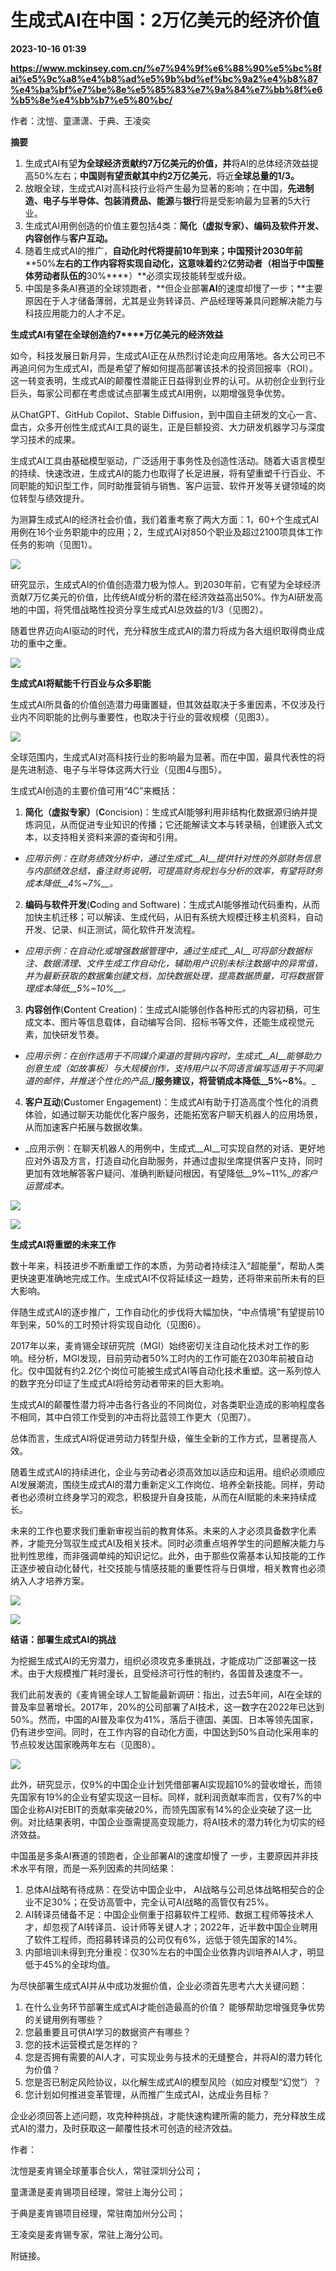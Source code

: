 # 生成式AI在中国：2万亿美元的经济价值

**2023-10-16 01:39**

**https://www.mckinsey.com.cn/%e7%94%9f%e6%88%90%e5%bc%8fai%e5%9c%a8%e4%b8%ad%e5%9b%bd%ef%bc%9a2%e4%b8%87%e4%ba%bf%e7%be%8e%e5%85%83%e7%9a%84%e7%bb%8f%e6%b5%8e%e4%bb%b7%e5%80%bc/**

作者：沈愷、童潇潇、于典、王凌奕

**摘要**

1.  生成式AI有望**为全球经济贡献约****7****万亿美元的价值，并**将AI的总体经济效益提高50%左右；**中国则有望贡献其中约****2****万亿美元**，将近**全球总量的****1/3****。**
2.  放眼全球，生成式AI对高科技行业将产生最为显著的影响；在中国，**先进制造、电子与半导体、包装消费品、能源**与**银行**将是受影响最为显著的5大行业。
3.  生成式AI用例创造的价值主要包括4类：**简化（虚拟专家）、编码及软件开发、内容创作**与**客户互动。**
4.  随着生成式AI的推广，**自动化时代将提前****10****年到来；中国预计****2030****年前** **50%****左右的工作内容将实现自动化，**这意味着**约****2****亿劳动者（相当于中国整体劳动者队伍的****30%****）**必须实现技能转型或升级。
5.  中国是多条AI赛道的全球领跑者，**但企业部署****AI****的速度却慢了一步；**主要原因在于人才储备薄弱，尤其是业务转译员、产品经理等兼具问题解决能力与科技应用能力的人才不足。

**生成式****AI****有望在全球创造****约****7****万亿美元的经济效益**

如今，科技发展日新月异，生成式AI正在从热烈讨论走向应用落地。各大公司已不再追问何为生成式AI，而是希望了解如何提高部署该技术的投资回报率（ROI）。这一转变表明，生成式AI的颠覆性潜能正日益得到业界的认可。从初创企业到行业巨头，每家公司都在考虑或试点部署生成式AI用例，以期增强竞争优势。

从ChatGPT、GitHub Copilot、Stable Diffusion，到中国自主研发的文心一言、盘古，众多开创性生成式AI工具的诞生，正是巨额投资、大力研发机器学习与深度学习技术的成果。

生成式AI工具由基础模型驱动，广泛适用于事务性及创造性活动。随着大语言模型的持续、快速改进，生成式AI的能力也取得了长足进展，将有望重塑千行百业、不同职能的知识型工作，同时助推营销与销售、客户运营、软件开发等关键领域的岗位转型与绩效提升。

为测算生成式AI的经济社会价值，我们着重考察了两大方面：1，60+个生成式AI用例在16个业务职能中的应用；2，生成式AI对850个职业及超过2100项具体工作任务的影响（见图1）。

![](https://www.mckinsey.com.cn/wp-content/uploads/2023/09/WeChat-Exhitbis_20230725_Economic-impact-of-Generative-AI_exhibitCN-1.jpg)

研究显示，生成式AI的价值创造潜力极为惊人。到2030年前，它有望为全球经济贡献7万亿美元的价值，比传统AI或分析的潜在经济效益高出50%。作为AI研发高地的中国，将凭借战略性投资分享生成式AI总效益的1/3（见图2）。

随着世界迈向AI驱动的时代，充分释放生成式AI的潜力将成为各大组织取得商业成功的重中之重。

![](https://www.mckinsey.com.cn/wp-content/uploads/2023/09/WeChat-Exhitbis_20230725_Economic-impact-of-Generative-AI_exhibitCN-2.jpg)

**生成式****AI****将赋能千行百业与众多职能**

生成式AI所具备的价值创造潜力毋庸置疑，但其效益取决于多重因素，不仅涉及行业内不同职能的比例与重要性，也取决于行业的营收规模（见图3）。

![](https://www.mckinsey.com.cn/wp-content/uploads/2023/09/WeChat-Exhitbis_20230725_Economic-impact-of-Generative-AI_exhibitCN-3.jpg)

全球范围内，生成式AI对高科技行业的影响最为显著。而在中国，最具代表性的将是先进制造、电子与半导体这两大行业（见图4与图5）。

生成式AI创造的主要价值可用“4C”来概括：

1.  **简化（虚拟专家）**(**C**oncision)：生成式AI能够利用非结构化数据源归纳并提炼洞见，从而促进专业知识的传播；它还能解读文本与转录稿，创建嵌入式文本，以支持相关资料来源的查询和引用。

*   _应用示例：在财务绩效分析中，通过生成式__AI__提供针对性的外部财务信息与内部绩效总结，备注财务说明，可提高财务规划与分析的效率，有望将财务成本降低__4%~7%__。_

2.  **编码与软件开发**(**C**oding and Software)：生成式AI能够推动代码重构，从而加快主机迁移；可以解读、生成代码，从旧有系统大规模迁移主机资料，自动开发、记录、纠正测试，简化软件开发流程。

*   _应用示例：在自动化或增强数据管理中，通过生成式__AI__可将部分数据标注、数据清理、文件生成工作自动化，辅助用户识别未标注数据中的异常值，并为最新获取的数据集创建文档，加快数据处理，提高数据质量，可将数据管理成本降低__5%~10%__。_

3.  **内容创作**(**C**ontent Creation)：生成式AI能够创作各种形式的内容初稿，可生成文本、图片等信息载体，自动编写合同、招标书等文件，还能生成视觉元素，加快研发节奏。

*   _应用示例：在创作适用于不同媒介渠道的营销内容时，生成式__AI__能够助力创意生成（如故事板）与大规模创作，支持用户以不同语言编写适用于不同渠道的邮件，并推送个性化的产品__/__服务建议，将营销成本降低__5%~8%__。_

4.  **客户互动**(**C**ustomer Engagement)：生成式AI有助于打造高度个性化的消费体验，如通过聊天功能优化客户服务，还能拓宽客户聊天机器人的应用场景，从而加速客户拓展与数据收集。

*   _应用示例：在聊天机器人的用例中，生成式__AI__可实现自然的对话、更好地应对外语及方言，打造自动化自助服务，并通过虚拟坐席提供客户支持，同时更加有效地解答客户疑问、准确判断疑问根因，有望降低__9%~11%__的客户运营成本。_

![](https://www.mckinsey.com.cn/wp-content/uploads/2023/09/WeChat-Exhitbis_20230725_Economic-impact-of-Generative-AI_exhibitCN-4.jpg)

![](https://www.mckinsey.com.cn/wp-content/uploads/2023/09/WeChat-Exhitbis_20230725_Economic-impact-of-Generative-AI_exhibitCN-5.jpg)

**生成式****AI****将重塑的未来工作**

数十年来，科技进步不断重塑工作的本质，为劳动者持续注入“超能量”，帮助人类更快速更准确地完成工作。生成式AI不仅将延续这一趋势，还将带来前所未有的巨大影响。

伴随生成式AI的逐步推广，工作自动化的步伐将大幅加快，“中点情境”有望提前10年到来，50%的工时预计将实现自动化（见图6）。

2017年以来，麦肯锡全球研究院（MGI）始终密切关注自动化技术对工作的影响。经分析，MGI发现，目前劳动者50%工时内的工作可能在2030年前被自动化。仅中国就有约2.2亿个岗位可能被生成式AI等自动化技术重塑。这一系列惊人的数字充分印证了生成式AI将给劳动者带来的巨大影响。

生成式AI的颠覆性潜力将冲击各行各业的不同岗位，对各类职业造成的影响程度各不相同，其中白领工作受到的冲击将比蓝领工作更大（见图7）。

总体而言，生成式AI将促进劳动力转型升级，催生全新的工作方式，显著提高人效。

随着生成式AI的持续进化，企业与劳动者必须高效加以适应和运用。组织必须顺应AI发展潮流，围绕生成式AI的潜力重新定义工作岗位、培养全新技能。同样，劳动者也必须树立终身学习的观念，积极提升自身技能，从而在AI赋能的未来持续成长。

未来的工作也要求我们重新审视当前的教育体系。未来的人才必须具备数字化素养，才能充分驾驭生成式AI及相关技术。同时必须重点培养学生的问题解决能力与批判性思维，而非强调单纯的知识记忆。此外，由于那些仅需基本认知技能的工作正逐步被自动化替代，社交技能与情感技能的重要性将与日俱增，相关教育也必须纳入人才培养方案。

![](https://www.mckinsey.com.cn/wp-content/uploads/2023/09/WeChat-Exhitbis_20230725_Economic-impact-of-Generative-AI_exhibitCN-6.jpg)

![](https://www.mckinsey.com.cn/wp-content/uploads/2023/09/WeChat-Exhitbis_20230725_Economic-impact-of-Generative-AI_exhibitCN-7.jpg)

**结语：部署生成式****AI****的挑战**

为挖掘生成式AI的无穷潜力，组织必须攻克多重挑战，才能成功广泛部署这一技术。由于大规模推广耗时漫长，且受经济可行性的制约，各国普及速度不一。

我们此前发表的《麦肯锡全球人工智能最新调研：指出，过去5年间，AI在全球的普及率显著增长。2017年，20%的公司部署了AI技术，这一数字在2022年已达到50%。然而，中国的AI普及率仅为41%，落后于德国、美国、日本等领先国家，仍有进步空间。同时，在工作内容的自动化方面，中国达到50%自动化采用率的节点较发达国家晚两年左右（见图8）。

![](https://www.mckinsey.com.cn/wp-content/uploads/2023/09/WeChat-Exhitbis_20230725_Economic-impact-of-Generative-AI_exhibitCN-8.jpg)

此外，研究显示，仅9%的中国企业计划凭借部署AI实现超10%的营收增长，而领先国家有19%的企业有望实现这一目标。同样，就利润贡献率而言，仅有7%的中国企业称AI对EBIT的贡献率突破20%，而领先国家有14%的企业突破了这一比例。对比结果表明，中国企业亟需提高变现能力，将AI技术的潜力转化为切实的经济效益。

中国虽是多条AI赛道的领跑者，企业部署AI的速度却慢了 一步，主要原因并非技术水平有限，而是一系列因素的共同结果：

1.  总体AI战略有待成熟：在受访中国企业中， AI战略与公司总体战略相契合的企业不足30%；在受访高管中，完全认可AI战略的高管仅有25%。
2.  AI转译员储备不足：中国企业侧重于招募软件工程师、数据工程师等技术人才，却忽视了AI转译员、设计师等关键人才；2022年，近半数中国企业聘用了软件工程师，而招募转译员的公司仅有6%，远低于领先国家的14%。
3.  内部培训未得到充分重视：仅30%左右的中国企业依靠内训培养AI人才，明显低于45%的全球均值。

为尽快部署生成式AI并从中成功发掘价值，企业必须首先思考六大关键问题：

1.  在什么业务环节部署生成式AI才能创造最高的价值？ 能够帮助您增强竞争优势的关键用例有哪些？
2.  您最重要且可供AI学习的数据资产有哪些？
3.  您的技术运营模式是怎样的？
4.  您是否拥有需要的AI人才，可实现业务与技术的无缝整合，并将AI的潜力转化为价值？
5.  您是否已制定风险协议，以化解生成式AI的模型风险（如应对模型“幻觉”）？
6.  您计划如何推进变革管理，从而推广生成式AI，达成业务目标？

企业必须回答上述问题，攻克种种挑战，才能快速构建所需的能力，充分释放生成式AI的潜力，及时获取这一颠覆性技术可创造的经济效益。

作者：

沈愷是麦肯锡全球董事合伙人，常驻深圳分公司；

童潇潇是麦肯锡项目经理，常驻上海分公司；

于典是麦肯锡项目经理，常驻南加州分公司；

王凌奕是麦肯锡专家，常驻上海分公司。

附链接。